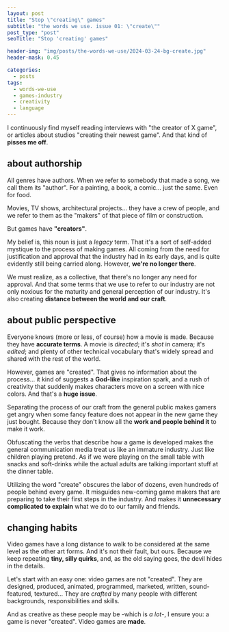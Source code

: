 ```yaml
---
layout: post
title: "Stop \"creating\" games"
subtitle: "the words we use. issue 01: \"create\""
post_type: "post"
seoTitle: "Stop 'creating' games"

header-img: "img/posts/the-words-we-use/2024-03-24-bg-create.jpg"
header-mask: 0.45

categories:
  - posts
tags:
  - words-we-use
  - games-industry
  - creativity
  - language
---
```


I continuously find myself reading interviews with "the creator of X game", or articles about studios "creating their newest game". And that kind of **pisses me off**.


## about authorship

All genres have authors. When we refer to somebody that made a song, we call them its "author". For a painting, a book, a comic... just the same. Even for food.

Movies, TV shows, architectural projects... they have a crew of people, and we refer to them as the "makers" of that piece of film or construction.

But games have **"creators"**.

My belief is, this noun is just a _legacy_ term. That it's a sort of self-added mystique to the process of making games. All coming from the need for justification and approval that the industry had in its early days, and is quite evidently still being carried along. However, **we're no longer there**.

We must realize, as a collective, that there's no longer any need for approval. And that some terms that we use to refer to our industry are not only noxious for the maturity and general perception of our industry. It's also creating **distance between the world and our craft**.


## about public perspective

Everyone knows (more or less, of course) how a movie is made. Because they have **accurate terms**. A movie is _directed_; it's _shot_ in camera; it's _edited_; and plenty of other technical vocabulary that's widely spread and shared with the rest of the world.

However, games are "created". That gives no information about the process... it kind of suggests a **God-like** inspiration spark, and a rush of creativity that suddenly makes characters move on a screen with nice colors. And that's a **huge issue**.

Separating the process of our craft from the general public makes gamers get angry when some fancy feature does not appear in the new game they just bought. Because they don't know all the **work and people behind it** to make it work.

Obfuscating the verbs that describe how a game is developed makes the general communication media treat us like an immature industry. Just like children playing pretend. As if we were playing on the small table with snacks and soft-drinks while the actual adults are talking important stuff at the dinner table.

Utilizing the word "create" obscures the labor of dozens, even hundreds of people behind every game. It misguides new-coming game makers that are preparing to take their first steps in the industry. And makes it **unnecessary complicated to explain** what we do to our family and friends.


## changing habits

Video games have a long distance to walk to be considered at the same level as the other art forms. And it's not their fault, but ours. Because we keep repeating **tiny, silly quirks**, and, as the old saying goes, the devil hides in the details.

Let's start with an easy one: video games are not "created". They are designed, produced, animated, programmed, marketed, written, sound-featured, textured... They are _crafted_ by many people with different backgrounds, responsibilities and skills.

And as creative as these people may be -which is _a lot_-, I ensure you: a game is never "created". Video games are **made**.